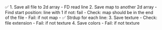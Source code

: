 ✅ 1. Save all file to 2d array 
	- FD read line 
2. Save map to another 2d array
	- Find start position: line with 1 
		if not: fail
	- Check: map should be in the end of the file
	-  Fail: if not map
	- ✅ Strdup for each line: 
3. Save texture
	- Check: file extension
	- Fail: if not texture 
4. Save colors
	- Fail: if not texture 
